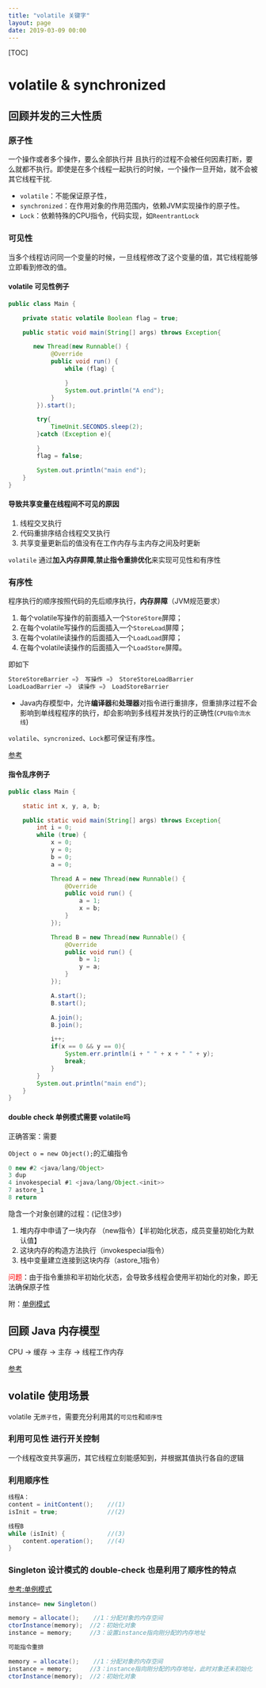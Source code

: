 ```yaml
---
title: "volatile 关键字"
layout: page
date: 2019-03-09 00:00
---
```


[TOC]

# volatile & synchronized

## 回顾并发的三大性质

### 原子性

一个操作或者多个操作，要么全部执行并 且执行的过程不会被任何因素打断，要么就都不执行。即使是在多个线程一起执行的时候，一个操作一旦开始，就不会被其它线程干扰.

* `volatile`：不能保证原子性，
* `synchronized`：在作用对象的作用范围内，依赖JVM实现操作的原子性。
* `Lock`：依赖特殊的CPU指令，代码实现，如`ReentrantLock`

### 可见性

当多个线程访问同一个变量的时候，一旦线程修改了这个变量的值，其它线程能够立即看到修改的值。

#### volatile 可见性例子

```java
public class Main {

    private static volatile Boolean flag = true;

    public static void main(String[] args) throws Exception{

       new Thread(new Runnable() {
            @Override
            public void run() {
                while (flag) {

                }
                System.out.println("A end");
            }
        }).start();

        try{
            TimeUnit.SECONDS.sleep(2);
        }catch (Exception e){

        }
        flag = false;

        System.out.println("main end");
    }
}
```

#### 导致共享变量在线程间不可见的原因

1. 线程交叉执行
2. 代码重排序结合线程交叉执行
3. 共享变量更新后的值没有在工作内存与主内存之间及时更新

`volatile` 通过**加入内存屏障**,**禁止指令重排优化**来实现可见性和有序性

### 有序性

程序执行的顺序按照代码的先后顺序执行，**内存屏障**（JVM规范要求）

1. 每个volatile写操作的前面插入一个`StoreStore`屏障；
2. 在每个volatile写操作的后面插入一个`StoreLoad`屏障；
3. 在每个volatile读操作的后面插入一个`LoadLoad`屏障；
4. 在每个volatile读操作的后面插入一个`LoadStore`屏障。

即如下
```java
StoreStoreBarrier =》 写操作 =》 StoreStoreLoadBarrier
LoadLoadBarrier =》 读操作 =》 LoadStoreBarrier
```

* Java内存模型中，允许**编译器**和**处理器**对指令进行重排序，但重排序过程不会影响到单线程程序的执行，却会影响到多线程并发执行的正确性(`CPU指令流水线`)

`volatile`、`syncronized`、`Lock`都可保证有序性。

<a target='_blank' href='https://blog.csdn.net/qq_30948019/article/details/80193392'>参考</a>

#### 指令乱序例子

```java
public class Main {

    static int x, y, a, b;

    public static void main(String[] args) throws Exception{
        int i = 0;
        while (true) {
            x = 0;
            y = 0;
            b = 0;
            a = 0;

            Thread A = new Thread(new Runnable() {
                @Override
                public void run() {
                    a = 1;
                    x = b;
                }
            });

            Thread B = new Thread(new Runnable() {
                @Override
                public void run() {
                    b = 1;
                    y = a;
                }
            });

            A.start();
            B.start();

            A.join();
            B.join();

            i++;
            if(x == 0 && y == 0){
                System.err.println(i + " " + x + " " + y);
                break;
            }
        }
        System.out.println("main end");
    }
}
```

#### double check 单例模式需要 volatile吗

正确答案：需要

`Object o = new Object();`的汇编指令

```java
0 new #2 <java/lang/Object>
3 dup
4 invokespecial #1 <java/lang/Object.<init>>
7 astore_1
8 return
```

隐含一个对象创建的过程：(记住3步)

1. 堆内存中申请了一块内存 （new指令）【半初始化状态，成员变量初始化为默认值】
2. 这块内存的构造方法执行（invokespecial指令）
3. 栈中变量建立连接到这块内存（astore_1指令）

<font color='red'>问题</font>：由于指令重排和半初始化状态，会导致多线程会使用半初始化的对象，即无法确保原子性

附：<a href="https://doctording.github.io/sword_at_offer/design_pattern/singleton.html" target="_blank">单例模式</a>

## 回顾 Java 内存模型

CPU -> 缓存 -> 主存 -> 线程工作内存

<a target='_blank' href='https://doctording.github.io/sword_at_offer/java_jvm/jvm_mem_model.html'>参考</a>

## volatile 使用场景

volatile 无`原子性`，需要充分利用其的`可见性`和`顺序性`

### 利用可见性 进行开关控制

一个线程改变共享遍历，其它线程立刻能感知到，并根据其值执行各自的逻辑

### 利用顺序性

```java
线程A：
content = initContent();    //(1)
isInit = true;              //(2)
```

```java
线程B
while (isInit) {            //(3)
    content.operation();    //(4)
}
```

### Singleton 设计模式的 double-check 也是利用了顺序性的特点

<a target='_blank' href='https://doctording.github.io/sword_at_offer/java_utils/Singleton.html'>参考:单例模式</a>

```java
instance= new Singleton()

memory = allocate();    //1：分配对象的内存空间
ctorInstance(memory);  //2：初始化对象
instance = memory;     //3：设置instance指向刚分配的内存地址

可能指令重排

memory = allocate();    //1：分配对象的内存空间
instance = memory;     //3：instance指向刚分配的内存地址，此时对象还未初始化
ctorInstance(memory);  //2：初始化对象
```
